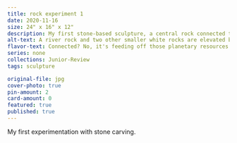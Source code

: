 ```yaml
---
title: rock experiment 1
date: 2020-11-16
size: 24" x 16" x 12"
description: My first stone-based sculpture, a central rock connected to two other smaller white rocks, elevated on a "rough" plaster base.
alt-text: A river rock and two other smaller white rocks are elevated by rods on a platform, connected with a wire.
flavor-text: Connected? No, it's feeding off those planetary resources.
series: none
collections: Junior-Review
tags: sculpture

original-file: jpg
cover-photo: true
pin-amount: 2
card-amount: 0
featured: true
published: true
---
```

My first experimentation with stone carving.
